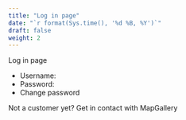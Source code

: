 ```yaml
---
title: "Log in page"
date: "`r format(Sys.time(), '%d %B, %Y')`"
draft: false
weight: 2
---
```

Log in page

- Username:
- Password:
- Change password

Not a customer yet? Get in contact with MapGallery
